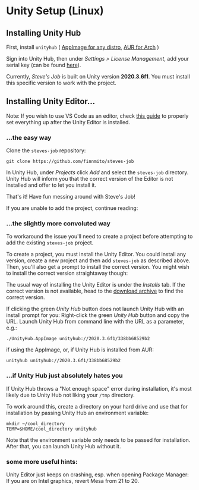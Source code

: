 # Unity Setup (Linux)

## Installing Unity Hub

First, install `unityhub`
(
[AppImage for any distro][hubappimg],
[AUR for Arch][hubaur]
)

Sign into Unity Hub, then
under *Settings > License Management*,
add your serial key (can be found [here][key]).

Currently, _Steve's Job_ is built on Unity version
**2020.3.6f1**.
You must install this specific version to work with the project.

## Installing Unity Editor...

Note:
If you wish to use VS Code as an editor, check [this guide][vscodeguide]
to properly set everything up after the Unity Editor is installed.

### ...the easy way

Clone the `steves-job` repository:
```
git clone https://github.com/finnmito/steves-job
```

In Unity Hub, under *Projects* click *Add* and select the
`steves-job` directory.  Unity Hub will inform you that the correct
version of the Editor is not installed and offer to let you install it.

That's it!  Have fun messing around with Steve's Job!

If you are unable to add the project, continue reading:

### ...the slightly more convoluted way

To workaround the issue you'll need to create a project before
attempting to add the existing `steves-job` project.

To create a project, you must install the Unity Editor.
You could install any version, create a new project and then add
`steves-job` as described above.  Then, you'll also get a prompt to
install the correct version.  You might wish to install the correct
version straightaway though:

The usual way of installing the Unity Editor is under the
*Installs* tab.
If the correct version is not available, head to the
[download archive][archive] to find the correct version.

If clicking the green *Unity Hub* button does not launch Unity Hub with
an install prompt for you:
Right-click the green *Unity Hub* button and copy the URL.
Launch Unity Hub from command line with the URL as a parameter, e.g.:
```
./UnityHub.AppImage unityhub://2020.3.6f1/338bb68529b2
```
if using the AppImage, or, if Unity Hub is installed from AUR:
```
unityhub unityhub://2020.3.6f1/338bb68529b2
```

### ...if Unity Hub just absolutely hates you

If Unity Hub throws a "Not enough space" error during installation,
it's most likely due to Unity Hub not liking your `/tmp` directory.

To work around this, create a directory on your hard drive and use
that for installation by passing Unity Hub an environment variable:
```
mkdir ~/cool_directory
TEMP=$HOME/cool_directory unityhub
```
Note that the environment variable only needs to be passed for
installation.  After that, you can launch Unity Hub without it.

[hubaur]: https://aur.archlinux.org/packages/unityhub/
[hubappimg]: https://docs.unity3d.com/Manual/GettingStartedInstallingHub.html
[key]: https://id.unity.com/en/subscriptions
[archive]: https://unity3d.com/get-unity/download/archive
[vscodeguide]: https://gist.github.com/jakobbbb/a15d2505a37ca632601d147fd5d91836

### some more useful hints:

Unity Editor just keeps on crashing, esp. when opening Package Manager:
If you are on Intel graphics, revert Mesa from 21 to 20.
